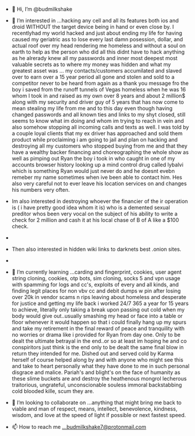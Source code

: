 - 👋 Hi, I’m @budmilkshake
- 👀 I’m interested in ...hacking any cell and all its features both ios and droid WITHOUT the target device being in hand or even close by. I recentlyhad my world hacked and just about ending my life for having caused my geriatric ass to lose every last damn posession, dollar, and actual roof over my head rendering me homeless and without a soul on earth to help as the person who did all this didnt have to hack anything as he alrerady knew all my passwords and inner most deepest most valuable secrets as to where my money was hidden and what my greatest asset was ... my contacts/customers accumilated and slaved over to earn over a 15 year period all gone and stolen and sold to a competitor never to be heard from again as a thank you message fro the boy i saved from the runoff tunnels of Vegas homeless when he was 16 whom I took in and raised as my own over 8 years and about 2 million$ along with my security and driver guy of 5 years that has now come to mean stealing my life from me and to this day even though having changed passwords and all known ties and links to my shyt closed, still seems to know what im doing and whom im trying to reach in vein and also somehow stopping all incoming calls and texts as well. I was told by a couple loyal clients that my ex driver has approached and sold them product while proclaiming i am going to jail and plan on hacking and destroying all my customers who stopped buying from me and that they have a wealthy backer financing and choreographing the whole show as well as pimping out Ryan the boy i took in who caught in one of my accounts browser history looking up a mind control drug called lybalvi which is something Ryan would just never do and he doesnt evebn remeber my name sometimes when ive been able to contact him. Hes also very careful not to ever leave his location services on and changes his numbers very often.

- Im also interested in destroying whoever the financier of the ir operation is ( i have  pretty good idea whom it is) who is a demented sexual preditor whos been very vocal on the subject of his ability to write a check for 2 million and cash it at his local chase of B of A like a $100 check.
-
- Then also interested in hidden wiki links to darknets best .onion sites.
- 
- 🌱 I’m currently learning ...carding and fingerprint, cookies, user agent string cloning, cookies, otp bots, sim cloning, socks 5 and vpn usage with spamming for logs and cc's, exploits of every and all kinds, and finding legit places for non vbv cc and debit dumps w pin after losing over 20k in vendor scams n rips leaving about homeless and desperate for justice and getting my life back i worked 24/7 365 a year for 15 years to achieve, literally only taking a break upon passing out cold when my body would give out..usually smashing my head or face into a table or floor whenever it would happen so that i could finally hang up my spurs and take my retirement in the final reward of peace and tranquility with no worries or drama like i provided for Ryan from day one. Only to be dealt the ultimate betrayal in the end..or so at least im hoping he and co conspiritors just think is the end only to be dealt the same final blow in return they intended for me. Dished out and served cold by Karma herself of course helped along by and with anyone who might see this and take to heart personally what they have done to me in such personal disgrace and malice. Pariah's and blight's on the face of humanity as these slime buckets are and destroy the heathenous mongrol lecherous traitorious, ungrateful, unconscionable souless immoral backstabbing cold blooded kille, scum they are.
- 💞️ I’m looking to collaborate on ...anything that might bring me back to viable and man of respect, means, intellect, benevolence, kindness, wisdom, and love at the speed of light if possible or next fastest speed.
- 📫 How to reach me ...budmilkshake7@protonmail.com

<!---
budmilkshake/budmilkshake is a ✨ special ✨ repository because its `README.md` (this file) appears on your GitHub profile.
You can click the Preview link to take a look at your changes.
--->
